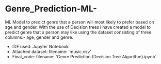 # Genre_Prediction-ML-
ML Model to predict genre that a person will most likely to prefer based on age and gender. With the use of Decision trees i have created a model to predict genre that a person may like using the dataset consisting of three columns:- age, gender and genre.
- IDE used: Jupyter Notebook
- Attached dataset: filename: 'music.csv'
- Final_code: filename: 'Genre Prediction (Decision Tree Algorithm).ipynb'

